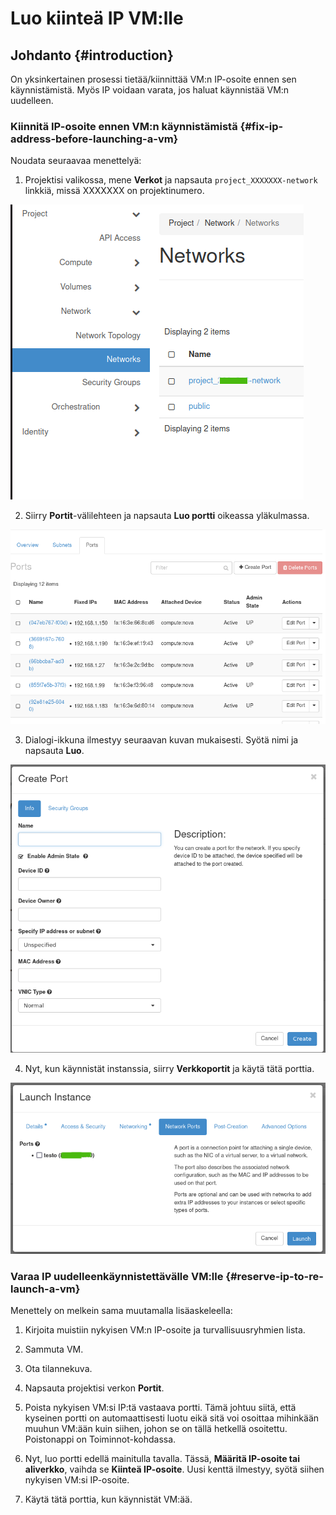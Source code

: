 # Luo kiinteä IP VM:lle

## Johdanto {#introduction}

On yksinkertainen prosessi tietää/kiinnittää VM:n IP-osoite ennen sen käynnistämistä. Myös IP voidaan varata, jos haluat käynnistää VM:n uudelleen.

### Kiinnitä IP-osoite ennen VM:n käynnistämistä {#fix-ip-address-before-launching-a-vm}

Noudata seuraavaa menettelyä:

1. Projektisi valikossa, mene **Verkot** ja napsauta `project_XXXXXXX-network` linkkiä, missä XXXXXXX on projektinumero.

![Projekti](../../img/project.png)

2. Siirry **Portit**-välilehteen ja napsauta **Luo portti** oikeassa yläkulmassa.

![Projekti-verkko](../../img/project-network.png)

3. Dialogi-ikkuna ilmestyy seuraavan kuvan mukaisesti. Syötä nimi ja napsauta **Luo**.

![Luo-portti](../../img/Create-port-unspecified.png)

4. Nyt, kun käynnistät instanssia, siirry **Verkkoportit** ja käytä tätä porttia.

![käynnistä-instanssi](../../img/launch-instance.png)

### Varaa IP uudelleenkäynnistettävälle VM:lle {#reserve-ip-to-re-launch-a-vm}

Menettely on melkein sama muutamalla lisäaskeleella:

1. Kirjoita muistiin nykyisen VM:n IP-osoite ja turvallisuusryhmien lista.

2. Sammuta VM.

3. Ota tilannekuva.

4. Napsauta projektisi verkon **Portit**.

5. Poista nykyisen VM:si IP:tä vastaava portti. Tämä johtuu siitä, että kyseinen portti on automaattisesti luotu eikä sitä voi osoittaa mihinkään muuhun VM:ään kuin siihen, johon se on tällä hetkellä osoitettu. Poistonappi on Toiminnot-kohdassa.

6. Nyt, luo portti edellä mainitulla tavalla. Tässä, **Määritä IP-osoite tai aliverkko**, vaihda se **Kiinteä IP-osoite**. Uusi kenttä ilmestyy, syötä siihen nykyisen VM:si IP-osoite.

7. Käytä tätä porttia, kun käynnistät VM:ää.
